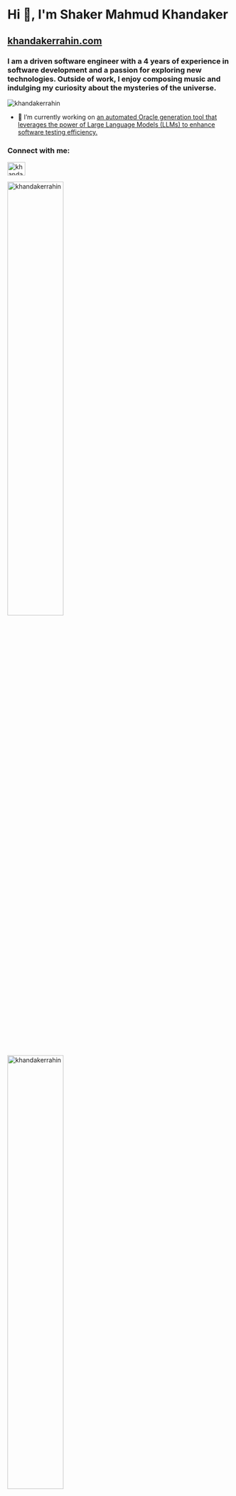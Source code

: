 <h1 align="left">Hi 👋, I'm Shaker Mahmud Khandaker</h1>
<h2 align="left"><a href="https://www.khandakerrahin.com/" target="blank">khandakerrahin.com</a></h2>

<h3 align="left">I am a driven software engineer with a 4 years of experience in software development and a passion for exploring new technologies. Outside of work, I enjoy composing music and indulging my curiosity about the mysteries of the universe.</h3>

<p align="left"> <img src="https://komarev.com/ghpvc/?username=khandakerrahin&label=Profile%20views&color=0e75b6&style=flat" alt="khandakerrahin" /> </p>

- 🔭 I’m currently working on [an automated Oracle generation tool that leverages the power of Large Language Models (LLMs) to enhance software testing efficiency.](https://github.com/khandakerrahin/evooracle)

<h3 align="left">Connect with me:</h3>
<p align="left">
<a href="https://linkedin.com/in/khandakerrahin" target="blank"><img align="center" src="https://raw.githubusercontent.com/rahuldkjain/github-profile-readme-generator/master/src/images/icons/Social/linked-in-alt.svg" alt="khandakerrahin" height="30" width="40" /></a>
</p>

<p>
<img align="center" src="https://github-readme-stats.vercel.app/api/top-langs?username=khandakerrahin&show_icons=true&locale=en&layout=compact" width="50%" alt="khandakerrahin" />
</p>

<p>
<img align="center" src="https://github-readme-streak-stats.herokuapp.com/?user=khandakerrahin&" width="50%" alt="khandakerrahin" />
</p>
